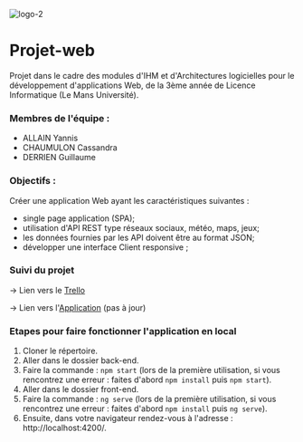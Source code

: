 ![logo-2](https://user-images.githubusercontent.com/45634386/114101003-670fcc80-98c5-11eb-8b5b-c92dd4b7d6c9.png)


# Projet-web
Projet dans le cadre des modules d'IHM et d'Architectures logicielles pour le développement d'applications Web, de la 3ème année de Licence Informatique (Le Mans Université).


### Membres de l'équipe :
* ALLAIN Yannis
* CHAUMULON Cassandra
* DERRIEN Guillaume

### Objectifs :
Créer une application Web ayant les caractéristiques suivantes :
* single page application (SPA);
* utilisation d'API REST type réseaux sociaux, météo, maps, jeux;
* les données fournies par les API doivent être au format JSON;
* développer une interface Client responsive ;

### Suivi du projet
→ Lien vers le [Trello](https://trello.com/invite/b/JF5x9ooX/80a29375174e14358e4d60f9d6823364/projet-web)

→ Lien vers l'[Application](https://cassandrach.github.io/Cooking-Chief) (pas à jour)

### Etapes pour faire fonctionner l'application en local

1. Cloner le répertoire.
2. Aller dans le dossier back-end.
3. Faire la commande :  ``npm start`` (lors de la première utilisation, si vous rencontrez une erreur : faites d'abord ``npm install`` puis ``npm start``).
4. Aller dans le dossier front-end.
5. Faire la commande : ``ng serve`` (lors de la première utilisation, si vous rencontrez une erreur : faites d'abord ``npm install`` puis ``ng serve``).
6. Ensuite, dans votre navigateur rendez-vous à l'adresse : http://localhost:4200/.
